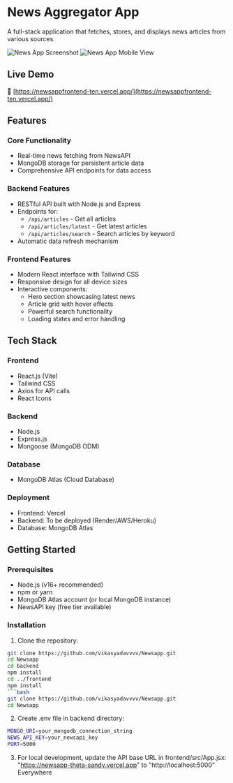 # News Aggregator App

A full-stack application that fetches, stores, and displays news articles from various sources.

![News App Screenshot](https://github.com/user-attachments/assets/aa370375-0c2f-4b92-8712-83135dd438ac)
![News App Mobile View](https://github.com/user-attachments/assets/538c16a2-94d5-42ca-ba38-21261baec42f)

## Live Demo
🔗 [https://newsappfrontend-ten.vercel.app/](https://newsappfrontend-ten.vercel.app/)

## Features

### Core Functionality
- Real-time news fetching from NewsAPI
- MongoDB storage for persistent article data
- Comprehensive API endpoints for data access

### Backend Features
- RESTful API built with Node.js and Express
- Endpoints for:
  - `/api/articles` - Get all articles
  - `/api/articles/latest` - Get latest articles
  - `/api/articles/search` - Search articles by keyword
- Automatic data refresh mechanism

### Frontend Features
- Modern React interface with Tailwind CSS
- Responsive design for all device sizes
- Interactive components:
  - Hero section showcasing latest news
  - Article grid with hover effects
  - Powerful search functionality
  - Loading states and error handling

## Tech Stack

### Frontend
- React.js (Vite)
- Tailwind CSS
- Axios for API calls
- React Icons

### Backend
- Node.js
- Express.js
- Mongoose (MongoDB ODM)

### Database
- MongoDB Atlas (Cloud Database)

### Deployment
- Frontend: Vercel
- Backend: To be deployed (Render/AWS/Heroku)
- Database: MongoDB Atlas

## Getting Started

### Prerequisites
- Node.js (v16+ recommended)
- npm or yarn
- MongoDB Atlas account (or local MongoDB instance)
- NewsAPI key (free tier available)


### Installation


1. Clone the repository:
```bash
git clone https://github.com/vikasyadavvvv/Newsapp.git
cd Newsapp
cd backend
npm install
cd ../frontend
npm install
```bash
git clone https://github.com/vikasyadavvvv/Newsapp.git
cd Newsapp
```

2. Create .env file in backend directory:
```bash
MONGO_URI=your_mongodb_connection_string
NEWS_API_KEY=your_newsapi_key
PORT=5000
```
3. For local development, update the API base URL in frontend/src/App.jsx: "https://newsapp-theta-sandy.vercel.app" to  "http://localhost:5000" Everywhere


